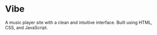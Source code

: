# Vibe
A music player site with a clean and intuitive interface. Built using HTML, CSS, and JavaScript.

